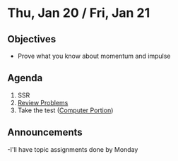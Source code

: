 Thu, Jan 20 / Fri, Jan 21
=================== 
  
Objectives  
------------  
- Prove what you know about momentum and impulse

Agenda    
---------    

1. SSR
2. [Review Problems][prob]
3. Take the test ([Computer Portion][tst])

Announcements 
 -------------  
-I'll have topic assignments done by Monday

[prob]: https://avon.schoology.com/page/5575708549
[tst]: https://avon.schoology.com/assignment/5574857809/

[ptop]: https://avoncsc-my.sharepoint.com/:x:/g/personal/zjrohrbach_avon-schools_org/ERhuKfM6FuZAu7ceF1RrcTMBOxKzjRD5kdb5vncOwACRwg?e=W4jjF8
[pasmt]: https://avon.schoology.com/course/5138386979/materials/gp/5526865983
[pvid]: https://avon.schoology.com/course/5138386979/materials/gp/5526830072
<!--stackedit_data:
eyJoaXN0b3J5IjpbLTc3NzgzOTMyMCw2OTA3NDM5ODgsMjY1ND
g5NjA0LC0xNTUwMzU0MzcsMTEwNjg5MTk0NCwtMTI1ODc5ODk4
MCwxNTkwMDM5MTg4LC0xODA2MjEwNzU2LC0xNDc4NDg4Njc0LC
0xNTA2NzU0MDkzLDEzNDcwNzUyMzYsLTIwMzAzOTA4MTYsLTE5
NTY1MDc1MDcsMTkzNjUwNzMxNSwyMDkyMTg1ODkxLDY5NTM3Mz
AyMiwxOTg0ODYxOTQ2LDE3NDY0Nzg0OTQsOTA4ODE0MjEsLTU4
MTgwOTE2NV19
-->